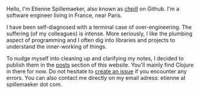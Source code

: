 Hello, I'm Etienne Spillemaeker, also known as
[chpill](https://github.com/chpill) on Github. I'm a software engineer living in
France, near Paris.

I have been self-diagnosed with a terminal case of over-engineering. The
suffering (of my colleagues) is intense. More seriously, I like the plumbing
aspect of programming and I often dig into libraries and projects to understand
the inner-working of things.

To nudge myself into cleaning up and clarifying my notes, I decided to publish
them in the [posts](/en/posts) section of this website. You'll mainly find
Clojure in there for now. Do not hesitate to [create an
issue](https://github.com/chpill/chpill.github.io/issues) if you encounter any
errors. You can also contact me directly on my email adress: etienne at
spillemaeker dot com.
